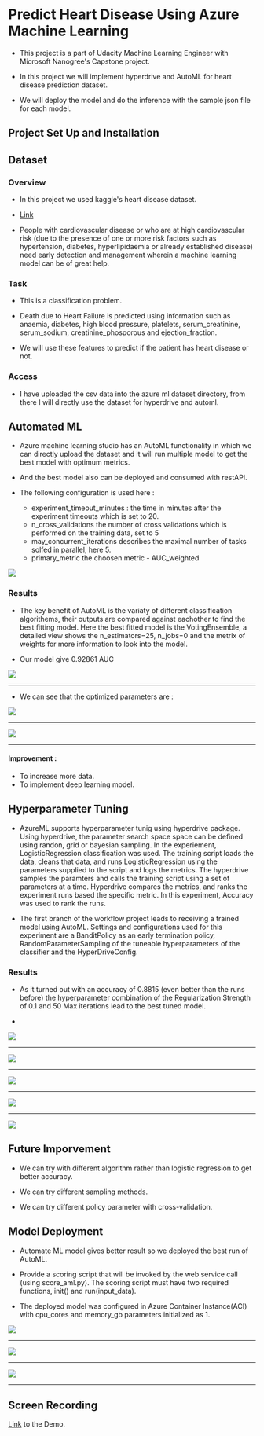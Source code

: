 # Predict Heart Disease Using Azure Machine Learning

* This project is a part of Udacity Machine Learning Engineer with Microsoft Nanogree's Capstone project.

* In this project we will implement hyperdrive and AutoML for heart disease prediction dataset.

* We will deploy the model and do the inference with the sample json file for each model.



## Project Set Up and Installation

## Dataset

### Overview

* In this project we used kaggle's heart disease dataset.

* [Link](https://www.kaggle.com/andrewmvd/heart-failure-clinical-data)

* People with cardiovascular disease or who are at high cardiovascular risk (due to the presence of one or more risk factors such as hypertension, diabetes, hyperlipidaemia or already established disease) need early detection and management wherein a machine learning model can be of great help.


### Task

* This is a classification problem.

* Death due to Heart Failure is predicted using information such as anaemia, diabetes, high blood pressure, platelets, serum_creatinine, serum_sodium, creatinine_phosporous and ejection_fraction.


* We will use these features to predict if the patient has heart disease or not.


### Access

* I have uploaded the csv data into the azure ml dataset directory, from there I will directly use the dataset for hyperdrive and automl.


## Automated ML

* Azure machine learning studio has an AutoML functionality in which we can directly upload the dataset and it will run multiple model to get the best model with optimum metrics. 

* And the best model also can be deployed and consumed with restAPI.

* The following configuration is used here : 

	* experiment_timeout_minutes : the time in minutes after the experiment timeouts which is set to 20.
	* n_cross_validations the number of cross validations which is performed on the training data, set to 5
	* may_concurrent_iterations describes the maximal number of tasks solfed in parallel, here 5.
	* primary_metric the choosen metric - AUC_weighted

![](images/parameters.png)

### Results


* The key benefit of AutoML is the variaty of different classification algorithems, their outputs are compared against eachother to find the best fitting model. Here the best fitted model is the VotingEnsemble, a detailed view shows the n_estimators=25, n_jobs=0 and the metrix of weights for more information to look into the model.

* Our model give 0.92861 AUC




![](images/Automl1.png)

---

* We can see that the optimized parameters are :

![](images/Automl2.png)

---

![](images/Automl3.png)

---

#### Improvement :

* To increase more data.
* To implement deep learning model.


## Hyperparameter Tuning

* AzureML supports hyperparameter tunig using hyperdrive package. Using hyperdrive, the parameter search space space can be defined using randon, grid or bayesian sampling. In the experiement, LogisticRegression classification was used. The training script loads the data, cleans that data, and runs LogisticRegression using the parameters supplied to the script and logs the metrics. The hyperdrive samples the paramters and calls the training script using a set of parameters at a time. Hyperdrive compares the metrics, and ranks the experiment runs based the specific metric. In this experiment, Accuracy was used to rank the runs.

* The first branch of the workflow project leads to receiving a trained model using AutoML. Settings and configurations used for this experiment are a BanditPolicy as an early termination policy, RandomParameterSampling of the tuneable hyperparameters of the classifier and the HyperDriveConfig.



### Results

* As it turned out with an accuracy of 0.8815 (even better than the runs before) the hyperparameter combination of the Regularization Strength of 0.1 and 50 Max iterations lead to the best tuned model.

* 

![](images/hyperdrive1.png)

---

![](images/hyperdrive2.png)

---

![](images/hyperdrive3.png)

---

![](images/hyperdrive4.png)

---

![](images/hyperdrive5.png)

## Future Imporvement  

* We can try with different algorithm rather than logistic regression to get better accuracy.

* We can try different sampling methods.

* We can try different policy parameter with cross-validation.



## Model Deployment

* Automate ML model gives better result so we deployed the best run of AutoML.

* Provide a scoring script that will be invoked by the web service call (using score_aml.py). The scoring script must have two required functions, init() and run(input_data).

*  The deployed model was configured in Azure Container Instance(ACI) with cpu_cores and memory_gb parameters initialized as 1.

![](images/deploy1.png)

---

![](images/deploy2.png)

---

![](images/result.png)

---

## Screen Recording

[Link]() to the Demo.